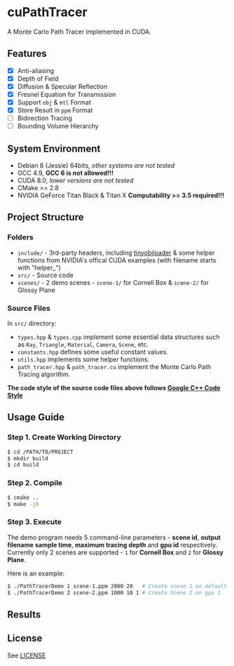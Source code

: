 # cuPathTracer
A Monte Carlo Path Tracer implemented in CUDA.

## Features

- [x] Anti-aliasing
- [x] Depth of Field
- [x] Diffusion & Specular Reflection
- [x] Fresnel Equation for Transmission
- [x] Support `obj` & `mtl` Format
- [x] Store Result in `ppm` Format
- [ ] Bidirection Tracing
- [ ] Bounding Volume Hierarchy

## System Environment

+ Debian 8 (Jessie) 64bits, *other systems are not tested*
+ GCC 4.9, **GCC 6 is not allowed!!!**
+ CUDA 8.0, *lower versions are not tested*
+ CMake >= 2.8
+ NVIDIA GeForce Titan Black & Titan X **Computability >= 3.5 required!!!**

## Project Structure

### Folders

+ `include/` - 3rd-party headers, including [tinyobjloader](https://github.com/syoyo/tinyobjloader) & some helper functions from NVIDIA's offical CUDA examples (with filename starts with "helper_")
+ `src/` - Source code
+ `scenes/` - 2 demo scenes - `scene-1/` for Cornell Box & `scene-2/` for Glossy Plane

### Source Files

In `src/` directory:

+ `types.hpp` & `types.cpp` implement some essential data structures such as `Ray`, `Triangle`, `Material`, `Camera`, `Scene`, etc.
+ `constants.hpp` defines some useful constant values.
+ `utils.hpp` implements some helper functions.
+ `path_tracer.hpp` & `path_tracer.cu` implement the Monte Carlo Path Tracing algorithm.

**The code style of the source code files above follows [Google C++ Code Style](https://google.github.io/styleguide/cppguide.html)**

## Usage Guide

### Step 1. Create Working Directory

```bash
$ cd /PATH/TO/PROJECT
$ mkdir build
$ cd build
```

### Step 2. Compile

```bash
$ cmake ..
$ make -j8
```

### Step 3. Execute

The demo program needs 5 command-line parameters - **scene id**, **output filename** **sample time**, **maximum tracing depth** and **gpu id** respectively.
Currently only 2 scenes are supported - `1` for **Cornell Box** and `2` for **Glossy Plane**.

Here is an example:

```bash
$ ./PathTracerDemo 1 scene-1.ppm 2000 20   # Create scene 1 on default gpu (gpu 0)
$ ./PathTracerDemo 2 scene-2.ppm 1000 10 1 # Create Scene 2 on gpu 1
```

## Results

## License

See [LICENSE](LICENSE)